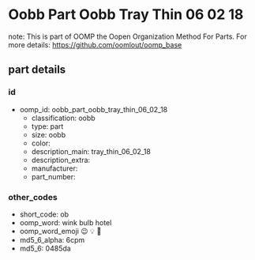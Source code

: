 # Oobb Part Oobb Tray Thin 06 02 18  

note: This is part of OOMP the Oopen Organization Method For Parts. For more details: https://github.com/oomlout/oomp_base

##  part details





### id
* oomp_id: oobb_part_oobb_tray_thin_06_02_18
  * classification: oobb
  * type: part
  * size: oobb
  * color: 
  * description_main: tray_thin_06_02_18
  * description_extra: 
  * manufacturer: 
  * part_number: 

### other_codes
* short_code: ob
* oomp_word: wink bulb hotel
* oomp_word_emoji :wink: :bulb: :hotel:
* md5_6_alpha: 6cpm
* md5_6: 0485da
